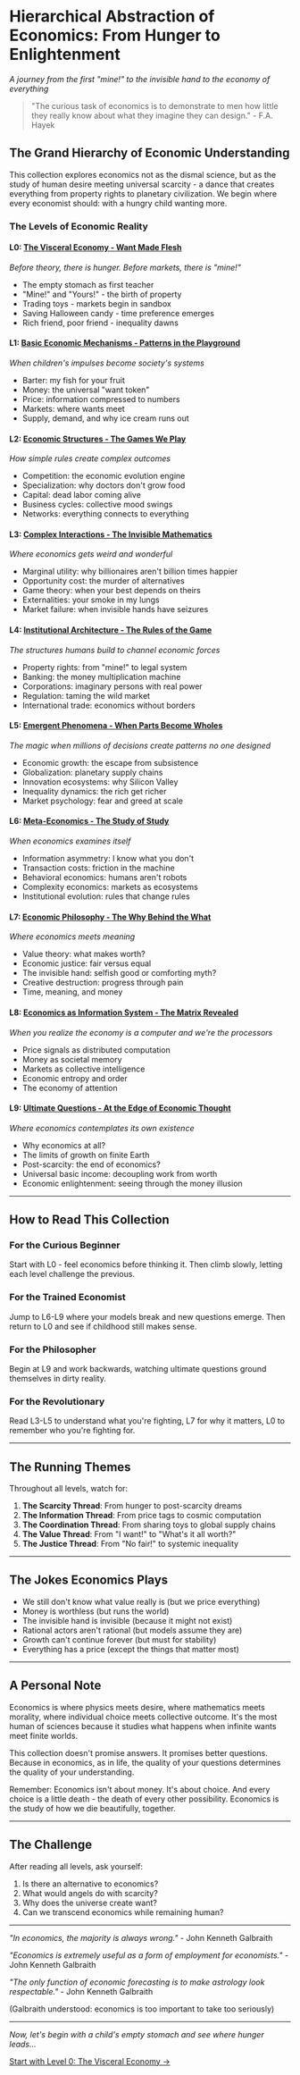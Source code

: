 # Hierarchical Abstraction of Economics: From Hunger to Enlightenment
*A journey from the first "mine!" to the invisible hand to the economy of everything*

> "The curious task of economics is to demonstrate to men how little they really know about what they imagine they can design." - F.A. Hayek

## The Grand Hierarchy of Economic Understanding

This collection explores economics not as the dismal science, but as the study of human desire meeting universal scarcity - a dance that creates everything from property rights to planetary civilization. We begin where every economist should: with a hungry child wanting more.

### The Levels of Economic Reality

#### L0: [The Visceral Economy - Want Made Flesh](L0_Visceral_Economy.md)
*Before theory, there is hunger. Before markets, there is "mine!"*
- The empty stomach as first teacher
- "Mine!" and "Yours!" - the birth of property
- Trading toys - markets begin in sandbox
- Saving Halloween candy - time preference emerges
- Rich friend, poor friend - inequality dawns

#### L1: [Basic Economic Mechanisms - Patterns in the Playground](L1_Basic_Mechanisms.md)
*When children's impulses become society's systems*
- Barter: my fish for your fruit
- Money: the universal "want token"
- Price: information compressed to numbers
- Markets: where wants meet
- Supply, demand, and why ice cream runs out

#### L2: [Economic Structures - The Games We Play](L2_Economic_Structures.md)
*How simple rules create complex outcomes*
- Competition: the economic evolution engine
- Specialization: why doctors don't grow food
- Capital: dead labor coming alive
- Business cycles: collective mood swings
- Networks: everything connects to everything

#### L3: [Complex Interactions - The Invisible Mathematics](L3_Complex_Interactions.md)
*Where economics gets weird and wonderful*
- Marginal utility: why billionaires aren't billion times happier
- Opportunity cost: the murder of alternatives
- Game theory: when your best depends on theirs
- Externalities: your smoke in my lungs
- Market failure: when invisible hands have seizures

#### L4: [Institutional Architecture - The Rules of the Game](L4_Institutional_Architecture.md)
*The structures humans build to channel economic forces*
- Property rights: from "mine!" to legal system
- Banking: the money multiplication machine
- Corporations: imaginary persons with real power
- Regulation: taming the wild market
- International trade: economics without borders

#### L5: [Emergent Phenomena - When Parts Become Wholes](L5_Emergent_Phenomena.md)
*The magic when millions of decisions create patterns no one designed*
- Economic growth: the escape from subsistence
- Globalization: planetary supply chains
- Innovation ecosystems: why Silicon Valley
- Inequality dynamics: the rich get richer
- Market psychology: fear and greed at scale

#### L6: [Meta-Economics - The Study of Study](L6_Meta_Economics.md)
*When economics examines itself*
- Information asymmetry: I know what you don't
- Transaction costs: friction in the machine
- Behavioral economics: humans aren't robots
- Complexity economics: markets as ecosystems
- Institutional evolution: rules that change rules

#### L7: [Economic Philosophy - The Why Behind the What](L7_Economic_Philosophy.md)
*Where economics meets meaning*
- Value theory: what makes worth?
- Economic justice: fair versus equal
- The invisible hand: selfish good or comforting myth?
- Creative destruction: progress through pain
- Time, meaning, and money

#### L8: [Economics as Information System - The Matrix Revealed](L8_Information_Economy.md)
*When you realize the economy is a computer and we're the processors*
- Price signals as distributed computation
- Money as societal memory
- Markets as collective intelligence
- Economic entropy and order
- The economy of attention

#### L9: [Ultimate Questions - At the Edge of Economic Thought](L9_Ultimate_Questions.md)
*Where economics contemplates its own existence*
- Why economics at all?
- The limits of growth on finite Earth
- Post-scarcity: the end of economics?
- Universal basic income: decoupling work from worth
- Economic enlightenment: seeing through the money illusion

---

## How to Read This Collection

### For the Curious Beginner
Start with L0 - feel economics before thinking it. Then climb slowly, letting each level challenge the previous.

### For the Trained Economist
Jump to L6-L9 where your models break and new questions emerge. Then return to L0 and see if childhood still makes sense.

### For the Philosopher
Begin at L9 and work backwards, watching ultimate questions ground themselves in dirty reality.

### For the Revolutionary
Read L3-L5 to understand what you're fighting, L7 for why it matters, L0 to remember who you're fighting for.

---

## The Running Themes

Throughout all levels, watch for:

1. **The Scarcity Thread**: From hunger to post-scarcity dreams
2. **The Information Thread**: From price tags to cosmic computation  
3. **The Coordination Thread**: From sharing toys to global supply chains
4. **The Value Thread**: From "I want!" to "What's it all worth?"
5. **The Justice Thread**: From "No fair!" to systemic inequality

---

## The Jokes Economics Plays

- We still don't know what value really is (but we price everything)
- Money is worthless (but runs the world)
- The invisible hand is invisible (because it might not exist)
- Rational actors aren't rational (but models assume they are)
- Growth can't continue forever (but must for stability)
- Everything has a price (except the things that matter most)

---

## A Personal Note

Economics is where physics meets desire, where mathematics meets morality, where individual choice meets collective outcome. It's the most human of sciences because it studies what happens when infinite wants meet finite worlds.

This collection doesn't promise answers. It promises better questions. Because in economics, as in life, the quality of your questions determines the quality of your understanding.

Remember: Economics isn't about money. It's about choice. And every choice is a little death - the death of every other possibility. Economics is the study of how we die beautifully, together.

---

## The Challenge

After reading all levels, ask yourself:
1. Is there an alternative to economics?
2. What would angels do with scarcity?
3. Why does the universe create want?
4. Can we transcend economics while remaining human?

---

*"In economics, the majority is always wrong."* - John Kenneth Galbraith

*"Economics is extremely useful as a form of employment for economists."* - John Kenneth Galbraith

*"The only function of economic forecasting is to make astrology look respectable."* - John Kenneth Galbraith

(Galbraith understood: economics is too important to take too seriously)

---

*Now, let's begin with a child's empty stomach and see where hunger leads...*

[Start with Level 0: The Visceral Economy →](L0_Visceral_Economy.md)